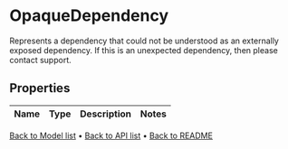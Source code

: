 

# OpaqueDependency

Represents a dependency that could not be understood as an externally exposed dependency. If this is an unexpected dependency, then please contact support.

## Properties

| Name | Type | Description | Notes |
|------------ | ------------- | ------------- | -------------|



[Back to Model list](../README.md#documentation-for-models) &#8226; [Back to API list](../README.md#documentation-for-api-endpoints) &#8226; [Back to README](../README.md)


